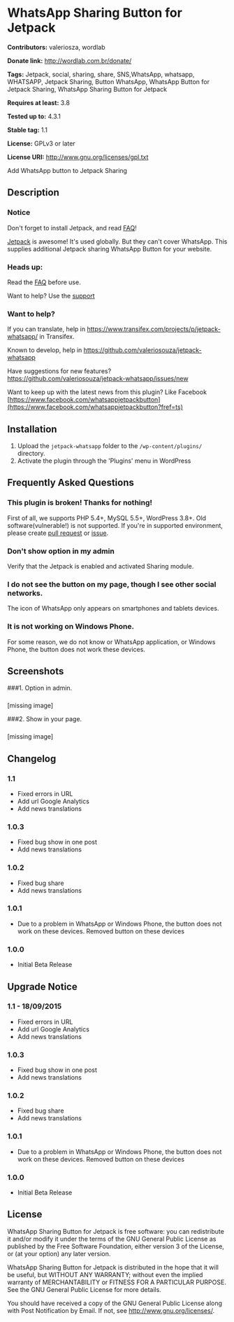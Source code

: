 # WhatsApp Sharing Button for Jetpack #
**Contributors:** valeriosza, wordlab
  
**Donate link:** http://wordlab.com.br/donate/
  
**Tags:** Jetpack, social, sharing, share, SNS,WhatsApp, whatsapp, WHATSAPP, Jetpack Sharing, Button WhatsApp, WhatsApp Button for Jetpack Sharing, WhatsApp Sharing Button for Jetpack
  
**Requires at least:** 3.8
  
**Tested up to:** 4.3.1
  
**Stable tag:** 1.1
  
**License:** GPLv3 or later
  
**License URI:** http://www.gnu.org/licenses/gpl.txt
  

Add WhatsApp button to Jetpack Sharing

## Description ##

### Notice

Don't forget to install Jetpack, and read [FAQ](https://wordpress.org/plugins/whatsapp-jetpack-button/faq/)!

[Jetpack](http://jetpack.me) is awesome! It's used globally. But they can't cover WhatsApp.
This supplies additional Jetpack sharing WhatsApp Button for your website.

### Heads up: ###

Read the [FAQ](https://wordpress.org/plugins/whatsapp-jetpack-button/faq/) before use.

Want to help? Use the [support](https://wordpress.org/support/plugin/whatsapp-jetpack-button)

### Want to help? ###

If you can translate, help in https://www.transifex.com/projects/p/jetpack-whatsapp/ in Transifex.

Known to develop, help in https://github.com/valeriosouza/jetpack-whatsapp

Have suggestions for new features? https://github.com/valeriosouza/jetpack-whatsapp/issues/new

Want to keep up with the latest news from this plugin? Like Facebook [https://www.facebook.com/whatsappjetpackbutton](https://www.facebook.com/whatsappjetpackbutton?fref=ts)

## Installation ##

1. Upload the `jetpack-whatsapp` folder to the `/wp-content/plugins/` directory.
1. Activate the plugin through the 'Plugins' menu in WordPress

## Frequently Asked Questions ##

### This plugin is broken! Thanks for nothing! ###
First of all, we supports PHP 5.4+, MySQL 5.5+, WordPress 3.8+. Old software(vulnerable!) is not supported.
If you're in supported environment, please create [pull request](https://github.com/valeriosouza/jetpack-whatsapp/compare/) or [issue](https://github.com/valeriosouza/jetpack-whatsapp/issues/new).

### Don't show option in my admin ###
Verify that the Jetpack is enabled and activated Sharing module.

### I do not see the button on my page, though I see other social networks. ###
The icon of WhatsApp only appears on smartphones and tablets devices.

### It is not working on Windows Phone. ###
For some reason, we do not know or WhatsApp application, or Windows Phone, the button does not work these devices.

## Screenshots ##

###1. Option in admin.
###
[missing image]


###2. Show in your page.
###
[missing image]


## Changelog ##

### 1.1 ###

* Fixed errors in URL
* Add url Google Analytics
* Add news translations

### 1.0.3 ###
* Fixed bug show in one post
* Add news translations

### 1.0.2 ###
* Fixed bug share
* Add news translations

### 1.0.1 ###
* Due to a problem in WhatsApp or Windows Phone, the button does not work on these devices. Removed button on these devices

### 1.0.0 ###
* Initial Beta Release

## Upgrade Notice ##

### 1.1 - 18/09/2015 ###

* Fixed errors in URL
* Add url Google Analytics
* Add news translations

### 1.0.3 ###
* Fixed bug show in one post
* Add news translations

### 1.0.2 ###
* Fixed bug share
* Add news translations

### 1.0.1 ###
* Due to a problem in WhatsApp or Windows Phone, the button does not work on these devices. Removed button on these devices

### 1.0.0 ###
* Initial Beta Release

## License ##

WhatsApp Sharing Button for Jetpack is free software: you can redistribute it and/or modify it under the terms of the GNU General Public License as published by the Free Software Foundation, either version 3 of the License, or (at your option) any later version.

WhatsApp Sharing Button for Jetpack is distributed in the hope that it will be useful, but WITHOUT ANY WARRANTY; without even the implied warranty of MERCHANTABILITY or FITNESS FOR A PARTICULAR PURPOSE. See the GNU General Public License for more details.

You should have received a copy of the GNU General Public License along with Post Notification by Email. If not, see <http://www.gnu.org/licenses/>.
